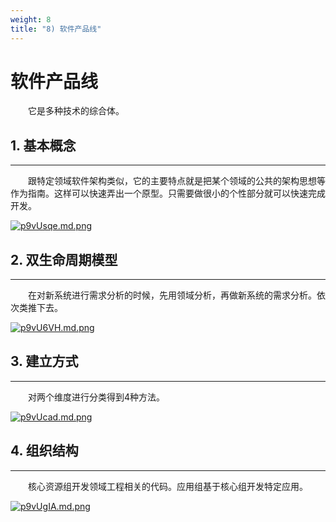 ```yaml
---
weight: 8
title: "8) 软件产品线"
---
```


# 软件产品线

&emsp;&emsp;它是多种技术的综合体。

## 1. 基本概念

---

&emsp;&emsp;跟特定领域软件架构类似，它的主要特点就是把某个领域的公共的架构思想等作为指南。这样可以快速弄出一个原型。只需要做很小的个性部分就可以快速完成开发。

[![p9vUsqe.md.png](https://s1.ax1x.com/2023/05/31/p9vUsqe.md.png)](https://imgse.com/i/p9vUsqe)

## 2. 双生命周期模型

---

&emsp;&emsp;在对新系统进行需求分析的时候，先用领域分析，再做新系统的需求分析。依次类推下去。

[![p9vU6VH.md.png](https://s1.ax1x.com/2023/05/31/p9vU6VH.md.png)](https://imgse.com/i/p9vU6VH)

## 3. 建立方式

---

&emsp;&emsp;对两个维度进行分类得到4种方法。

[![p9vUcad.md.png](https://s1.ax1x.com/2023/05/31/p9vUcad.md.png)](https://imgse.com/i/p9vUcad)

## 4. 组织结构

---

&emsp;&emsp;核心资源组开发领域工程相关的代码。应用组基于核心组开发特定应用。

[![p9vUgIA.md.png](https://s1.ax1x.com/2023/05/31/p9vUgIA.md.png)](https://imgse.com/i/p9vUgIA)
